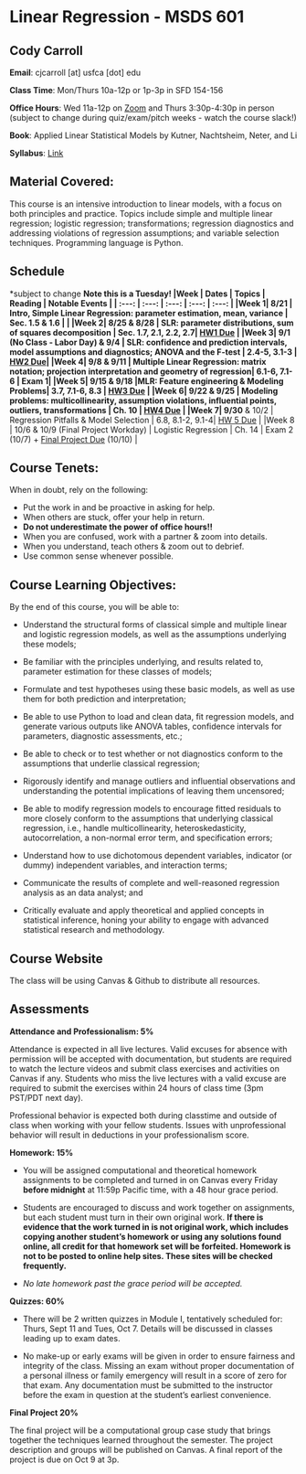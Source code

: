 # Linear Regression - MSDS 601


## Cody Carroll

**Email**: cjcarroll [at] usfca [dot] edu

**Class Time**: Mon/Thurs 10a-12p or 1p-3p in SFD 154-156

**Office Hours**:  Wed 11a-12p on [Zoom](https://usfca.zoom.us/my/cody.carroll) and Thurs 3:30p-4:30p in person
(subject to change during quiz/exam/pitch weeks - watch the course slack!)

**Book**: Applied Linear Statistical Models by Kutner, Nachtsheim, Neter, and Li

**Syllabus**: [Link](https://github.com/codycarroll/regression_f25/blob/main/Syllabus/MSDS_601_Fall-2025-Syllabus.pdf)

## Material Covered: 

This course is an intensive introduction to linear models, with a focus on both principles and
practice. Topics include simple and multiple linear regression; logistic regression;
transformations; regression diagnostics and addressing violations of regression assumptions; and
variable selection techniques. Programming language is Python.

## Schedule
*subject to change
**Note this is a Tuesday! 
|Week | Dates | Topics | Reading | Notable Events |
| :---:  | :---:  | :---:  | :---:  | :---: |
|Week 1| 8/21 | Intro, Simple Linear Regression: parameter estimation, mean, variance | Sec. 1.5 & 1.6 |   |
|Week 2| 8/25 & 8/28  | SLR: parameter distributions, sum of squares decomposition | Sec. 1.7, 2.1, 2.2,  2.7| [HW1 Due](https://github.com/codycarroll/regression_f25/blob/main/HW/HW1.pdf) |
|Week 3| 9/1 (No Class - Labor Day) & 9/4 | SLR: confidence and prediction intervals, model assumptions and diagnostics; ANOVA and the F-test | 2.4-5, 3.1-3 | [HW2 Due](https://github.com/codycarroll/regression_f25/blob/main/HW/HW2.pdf)|
|Week 4| 9/8 & 9/11 |  Multiple Linear Regression: matrix notation; projection interpretation and geometry of regression| 6.1-6, 7.1-6  | Exam 1|
|Week 5| 9/15 & 9/18 |MLR:  Feature engineering &  Modeling Problems| 3.7, 7.1-6, 8.3 | [HW3 Due](https://github.com/codycarroll/regression_f25/blob/main/HW/HW3.pdf) |
|Week 6| 9/22 & 9/25 |  Modeling problems: multicollinearity, assumption violations, influential points, outliers, transformations | Ch. 10 | [HW4 Due](https://github.com/codycarroll/regression_f25/blob/main/HW/HW4.pdf)  |
|Week 7| 9/30** & 10/2 | Regression Pitfalls & Model Selection | 6.8, 8.1-2,  9.1-4| [HW 5 Due](https://github.com/codycarroll/regression_f25/blob/main/HW/HW5.pdf)  |
|Week 8 | 10/6 & 10/9 (Final Project Workday) |  Logistic Regression | Ch. 14 |  Exam 2 (10/7) + [Final Project Due](https://github.com/codycarroll/regression_f25/tree/main/Final%20Project) (10/10) |



## Course Tenets:

When in doubt, rely on the following:
- Put the work in and be proactive in asking for help. 
- When others are stuck, offer your help in return. 
- **Do not underestimate the power of office hours!!**
- When you are confused, work with a partner & zoom into details.
- When you understand, teach others & zoom out to debrief.
- Use common sense whenever possible.

## Course Learning Objectives:

By the end of this course, you will be able to:

-  Understand the structural forms of classical simple and multiple linear and logistic regression models, as well as the assumptions underlying these models;

-  Be familiar with the principles underlying, and results related to, parameter estimation for these classes of models;

- Formulate and test hypotheses using these basic models, as well as use them for both prediction and interpretation;

- Be able to use Python to load and clean data, fit regression models, and generate various outputs like ANOVA tables, confidence intervals for parameters, diagnostic assessments, etc.;
  
- Be able to check or to test whether or not diagnostics conform to the assumptions that underlie classical regression;
  
- Rigorously identify and manage outliers and influential observations and understanding the potential implications of leaving them uncensored;

  
- Be able to modify regression models to encourage fitted residuals to more closely conform to the assumptions that underlying classical regression, i.e., handle multicollinearity, heteroskedasticity, autocorrelation, a non-normal error term, and specification errors;

- Understand how to use dichotomous dependent variables, indicator (or dummy) independent variables, and interaction terms;
  
- Communicate the results of complete and well-reasoned regression analysis as an data analyst; and

- Critically evaluate and apply theoretical and applied concepts in statistical inference, honing your ability to engage with advanced statistical research and methodology.



## Course Website
The class will be using Canvas & Github to distribute all resources.

## Assessments

**Attendance and Professionalism: 5%**

Attendance is expected in all live lectures. Valid excuses for absence with permission will be accepted with documentation, but students are required to watch the lecture videos and submit class exercises and activities on Canvas if any.
Students who miss the live lectures with a valid excuse are required to submit the exercises within 24 hours of class time (3pm PST/PDT next day).

Professional behavior is expected both during classtime and outside of class when working with your fellow students. Issues with unprofessional behavior will result in deductions in your professionalism score. 


**Homework: 15%**

- You will be assigned computational and theoretical homework assignments to be completed and turned in on Canvas every Friday **before midnight** at 11:59p Pacific time, with a 48 hour grace period.
  
- Students are encouraged to discuss and work together on assignments, but each student must turn in their own original work. **If there is evidence that the work turned in is not original work, which includes copying another student’s homework or using any solutions found online, all credit for that homework set will be forfeited. Homework is not to be posted to online help sites. These sites will be checked frequently.**
  
- _No late homework past the grace period will be accepted._

**Quizzes: 60%**
- There will be 2 written quizzes in Module I, tentatively scheduled for: Thurs, Sept 11 and Tues, Oct 7. Details will be discussed in classes leading up to exam dates.

- No make-up or early exams will be given in order to ensure fairness and integrity of the class. Missing an exam without proper documentation of a personal illness or family emergency will result in a score of zero for that exam. Any documentation must be submitted to the instructor before the exam in question at the student’s earliest convenience.

**Final Project 20%**

The final project will be a computational group case study that brings together the techniques learned throughout the semester. The project description and groups will be published on Canvas. A final report of the project is due on Oct 9 at 3p. 



